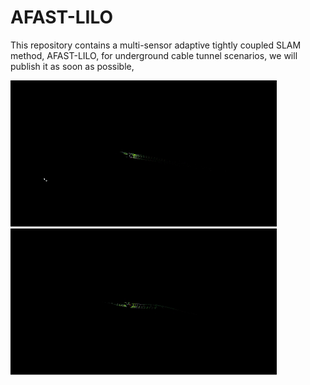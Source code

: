 # AFAST-LILO
This repository contains a multi-sensor adaptive tightly coupled SLAM method, AFAST-LILO, for underground cable tunnel scenarios, we will publish it as soon as possible, 


![image](mapping1.gif)        ![image](mapping2.gif)
